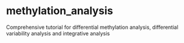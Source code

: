# methylation_analysis
Comprehensive tutorial for differential methylation analysis, differential variability analysis and integrative analysis
